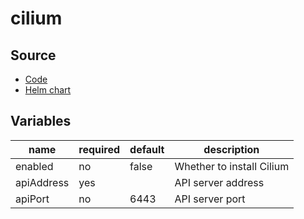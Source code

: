# cilium

## Source

* [Code](https://github.com/cilium/cilium/)
* [Helm chart](https://github.com/cilium/cilium/tree/v1.12.1/install/kubernetes/cilium)

## Variables

| name       | required | default | description
|------------|----------|---------|-------------
| enabled    | no       | false   | Whether to install Cilium
| apiAddress | yes      |         | API server address
| apiPort    | no       | 6443    | API server port
